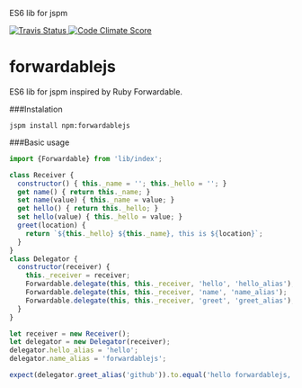 ES6 lib for jspm

<p align="left">
<a href="https://travis-ci.org/djindjic/forwardablejs">
  <img alt="Travis Status" src="http://img.shields.io/travis/djindjic/forwardablejs/master.svg?style=flat&amp;label=travis">
</a>

<a href="https://codeclimate.com/github/djindjic/forwardablejs">
  <img alt="Code Climate Score" src="http://img.shields.io/codeclimate/github/djindjic/forwardablejs.svg?style=flat">
</a>
</p>
  
forwardablejs
===========
ES6 lib for jspm inspired by Ruby Forwardable.

###Instalation
```bach
jspm install npm:forwardablejs
```

###Basic usage

```js
import {Forwardable} from 'lib/index';

class Receiver {
  constructor() { this._name = ''; this._hello = ''; }
  get name() { return this._name; }
  set name(value) { this._name = value; }
  get hello() { return this._hello; }
  set hello(value) { this._hello = value; }
  greet(location) {
    return `${this._hello} ${this._name}, this is ${location}`;
  }
}
class Delegator {
  constructor(receiver) {
    this._receiver = receiver;
    Forwardable.delegate(this, this._receiver, 'hello', 'hello_alias');
    Forwardable.delegate(this, this._receiver, 'name', 'name_alias');
    Forwardable.delegate(this, this._receiver, 'greet', 'greet_alias');
  }
}

let receiver = new Receiver();
let delegator = new Delegator(receiver);
delegator.hello_alias = 'hello';
delegator.name_alias = 'forwardablejs';

expect(delegator.greet_alias('github')).to.equal('hello forwardablejs, this is github');
```
